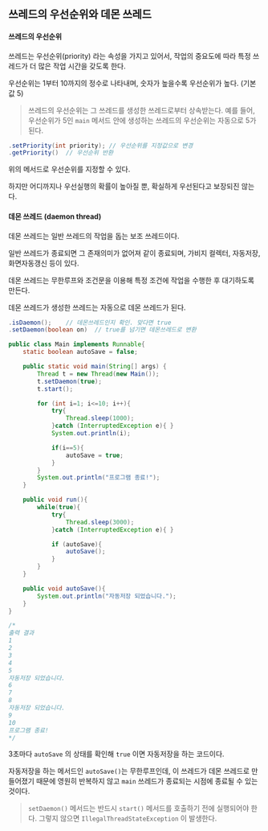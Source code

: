 ## 쓰레드의 우선순위와 데몬 쓰레드

#### 쓰레드의 우선순위

쓰레드는 우선순위(priority) 라는 속성을 가지고 있어서, 작업의 중요도에 따라 특정 쓰레드가 더 많은 작업 시간을 갖도록 한다.

우선순위는 1부터 10까지의 정수로 나타내며, 숫자가 높을수록 우선순위가 높다. (기본값 5)

> 쓰레드의 우선순위는 그 쓰레드를 생성한 쓰레드로부터 상속받는다. 예를 들어, 우선순위가 5인 `main` 메서드 안에 생성하는 쓰레드의 우선순위는 자동으로 5가 된다.

````java
.setPriority(int priority);	// 우선순위를 지정값으로 변경
.getPriority()	// 우선순위 반환
````

위의 메서드로 우선순위를 지정할 수 있다.

하지만 어디까지나 우선실행의 확률이 높아질 뿐, 확실하게 우선된다고 보장되진 않는다.

#### 데몬 쓰레드 (daemon thread)

데몬 쓰레드는 일반 쓰레드의 작업을 돕는 보조 쓰레드이다. 

일반 쓰레드가 종료되면 그 존재의미가 없어져 같이 종료되며, 가비지 컬렉터, 자동저장, 화면자동갱신 등이 있다.

데몬 쓰레드는 무한루프와 조건문을 이용해 특정 조건에 작업을 수행한 후 대기하도록 만든다. 

데몬 쓰레드가 생성한 쓰레드는 자동으로 데몬 쓰레드가 된다.

````java
.isDaemon();	// 데몬쓰레드인지 확인. 맞다면 true
.setDaemon(boolean on)	// true를 넘기면 데몬쓰레드로 변환
````

````java
public class Main implements Runnable{
    static boolean autoSave = false;

    public static void main(String[] args) {
        Thread t = new Thread(new Main());
        t.setDaemon(true);
        t.start();

        for (int i=1; i<=10; i++){
            try{
                Thread.sleep(1000);
            }catch (InterruptedException e){ }
            System.out.println(i);

            if(i==5){
                autoSave = true;
            }
        }
        System.out.println("프로그램 종료!");
    }

    public void run(){
        while(true){
            try{
                Thread.sleep(3000);
            }catch (InterruptedException e){ }

            if (autoSave){
                autoSave();
            }
        }
    }

    public void autoSave(){
        System.out.println("자동저장 되었습니다.");
    }
}

/*
출력 결과
1
2
3
4
5
자동저장 되었습니다.
6
7
8
자동저장 되었습니다.
9
10
프로그램 종료!
*/
````

3초마다 `autoSave` 의 상태를 확인해 `true` 이면 자동저장을 하는 코드이다.

자동저장을 하는 메서드인 `autoSave()`는 무한루프인데, 이 쓰레드가 데몬 쓰레드로 만들어졌기 때문에 영원히 반복하지 않고 `main` 쓰레드가 종료되는 시점에 종료될 수 있는 것이다.

> `setDaemon()` 메서드는 반드시 `start()` 메서드를 호출하기 전에 실행되어야 한다. 그렇지 않으면 `IllegalThreadStateException` 이 발생한다.

